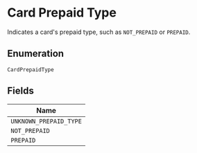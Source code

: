 
# Card Prepaid Type

Indicates a card's prepaid type, such as `NOT_PREPAID` or `PREPAID`.

## Enumeration

`CardPrepaidType`

## Fields

| Name |
|  --- |
| `UNKNOWN_PREPAID_TYPE` |
| `NOT_PREPAID` |
| `PREPAID` |

